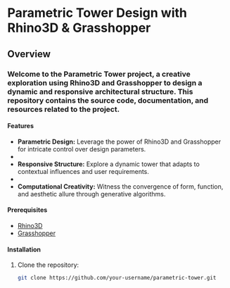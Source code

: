 # Parametric Tower Design with Rhino3D & Grasshopper

## Overview

### Welcome to the Parametric Tower project, a creative exploration using Rhino3D and Grasshopper to design a dynamic and responsive architectural structure. This repository contains the source code, documentation, and resources related to the project.

#### Features

- **Parametric Design:** Leverage the power of Rhino3D and Grasshopper for intricate control over design parameters.
- 
- **Responsive Structure:** Explore a dynamic tower that adapts to contextual influences and user requirements.
- 
- **Computational Creativity:** Witness the convergence of form, function, and aesthetic allure through generative algorithms.

#### Prerequisites

- [Rhino3D](https://www.rhino3d.com/)
- [Grasshopper](https://www.grasshopper3d.com/)

#### Installation

1. Clone the repository:

   ```bash
   git clone https://github.com/your-username/parametric-tower.git
